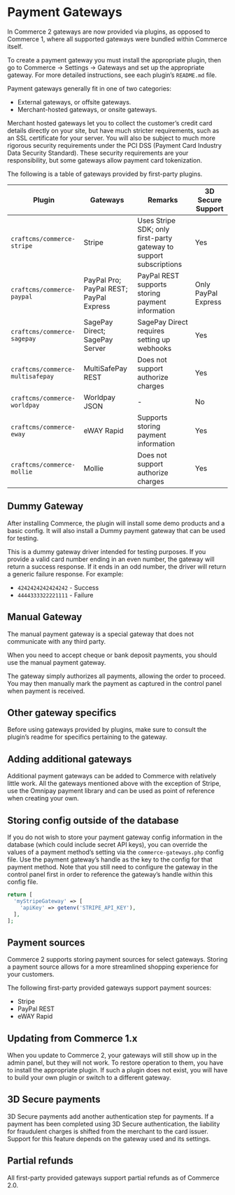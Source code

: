# Payment Gateways

In Commerce 2 gateways are now provided via plugins, as opposed to Commerce 1, where all supported gateways were bundled within Commerce itself.

To create a payment gateway you must install the appropriate plugin, then go to Commerce → Settings → Gateways and set up the appropriate gateway. For more detailed instructions, see each plugin’s `README.md` file.

Payment gateways generally fit in one of two categories:

- External gateways, or offsite gateways.
- Merchant-hosted gateways, or onsite gateways.

Merchant hosted gateways let you to collect the customer’s credit card details directly on your site, but have much stricter requirements, such as an SSL certificate for your server. You will also be subject to much more rigorous security requirements under the PCI DSS (Payment Card Industry Data Security Standard). These security requirements are your responsibility, but some gateways allow payment card tokenization.

The following is a table of gateways provided by first-party plugins.

| Plugin                           | Gateways                                | Remarks                                                            | 3D Secure Support   |
| -------------------------------- | --------------------------------------- | ------------------------------------------------------------------ | ------------------- |
| `craftcms/commerce-stripe`       | Stripe                                  | Uses Stripe SDK; only first-party gateway to support subscriptions | Yes                 |
| `craftcms/commerce-paypal`       | PayPal Pro; PayPal REST; PayPal Express | PayPal REST supports storing payment information                   | Only PayPal Express |
| `craftcms/commerce-sagepay`      | SagePay Direct; SagePay Server          | SagePay Direct requires setting up webhooks                        | Yes                 |
| `craftcms/commerce-multisafepay` | MultiSafePay REST                       | Does not support authorize charges                                 | Yes                 |
| `craftcms/commerce-worldpay`     | Worldpay JSON                           | -                                                                  | No                  |
| `craftcms/commerce-eway`         | eWAY Rapid                              | Supports storing payment information                               | Yes                 |
| `craftcms/commerce-mollie`       | Mollie                                  | Does not support authorize charges                                 | Yes                 |

## Dummy Gateway

After installing Commerce, the plugin will install some demo products and a basic config. It will also install a Dummy payment gateway
that can be used for testing.

This is a dummy gateway driver intended for testing purposes. If you provide a valid card number ending in an even number, the gateway will return a success response. If it ends in an odd number, the driver will return a generic failure response. For example:

- `4242424242424242` - Success
- `4444333322221111` - Failure

## Manual Gateway

The manual payment gateway is a special gateway that does not communicate with any third party.

When you need to accept cheque or bank deposit payments, you should use the manual payment gateway.

The gateway simply authorizes all payments, allowing the order to proceed. You may then manually mark the payment as captured in the control panel when payment is received.

## Other gateway specifics

Before using gateways provided by plugins, make sure to consult the plugin’s readme for specifics pertaining to the gateway.

## Adding additional gateways

Additional payment gateways can be added to Commerce with relatively little work. All the gateways mentioned above with the exception of Stripe, use the Omnipay payment library and can be used as point of reference when creating your own.

## Storing config outside of the database

If you do not wish to store your payment gateway config information in the database (which could include secret API keys), you can override the values of a payment method’s setting via the `commerce-gateways.php` config file. Use the payment gateway’s handle as the key to the config for that payment method. Note that you still need to configure the gateway in the control panel first in order to reference the gateway’s handle within this config file.

```php
return [
  'myStripeGateway' => [
    'apiKey' => getenv('STRIPE_API_KEY'),
  ],
];
```

## Payment sources

Commerce 2 supports storing payment sources for select gateways. Storing a payment source allows for a more streamlined shopping experience for your customers.

The following first-party provided gateways support payment sources:

- Stripe
- PayPal REST
- eWAY Rapid

## Updating from Commerce 1.x

When you update to Commerce 2, your gateways will still show up in the admin panel, but they will not work. To restore operation to them, you have to install the appropriate plugin. If such a plugin does not exist, you will have to build your own plugin or switch to a different gateway.

## 3D Secure payments

3D Secure payments add another authentication step for payments. If a payment has been completed using 3D Secure authentication, the liability for fraudulent charges is shifted from the merchant to the card issuer.
Support for this feature depends on the gateway used and its settings.

## Partial refunds

All first-party provided gateways support partial refunds as of Commerce 2.0.
